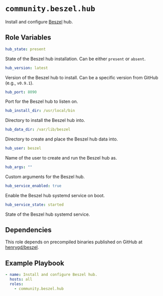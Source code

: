 # `community.beszel.hub`

Install and configure [Beszel](https://github.com/henrygd/beszel) hub.

## Role Variables

```yaml
hub_state: present
```

State of the Beszel hub installation. Can be either `present` or `absent`.

```yaml
hub_version: latest
```

Version of the Beszel hub to install. Can be a specific version from GitHub (e.g., `v0.9.1`).

```yaml
hub_port: 8090
```

Port for the Beszel hub to listen on.

```yaml
hub_install_dir: /usr/local/bin
```

Directory to install the Beszel hub into.

```yaml
hub_data_dir: /var/lib/beszel
```

Directory to create and place the Beszel hub data into.

```yaml
hub_user: beszel
```

Name of the user to create and run the Beszel hub as.

```yaml
hub_args: ""
```

Custom arguments for the Beszel hub.

```yaml
hub_service_enabled: true
```

Enable the Beszel hub systemd service on boot.

```yaml
hub_service_state: started
```

State of the Beszel hub systemd service.

## Dependencies

This role depends on precompiled binaries published on GitHub at [henrygd/beszel](https://github.com/henrygd/beszel/releases).

## Example Playbook

```yaml
- name: Install and configure Beszel hub.
  hosts: all
  roles:
    - community.beszel.hub
```
